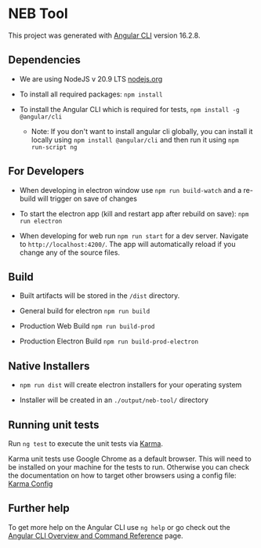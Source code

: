# NEB Tool

This project was generated with [Angular CLI](https://github.com/angular/angular-cli) version 16.2.8.

## Dependencies

- We are using NodeJS v 20.9 LTS [nodejs.org](https://nodejs.org/en/download)

- To install all required packages: `npm install`

- To install the Angular CLI which is required for tests, `npm install -g @angular/cli`

    - Note: If you don't want to install angular cli globally, you can install it locally using `npm install @angular/cli` and then run it using `npm run-script ng`

## For Developers

- When developing in electron window use `npm run build-watch` and a re-build will trigger on save of changes

- To start the electron app (kill and restart app after rebuild on save): `npm run electron`

- When developing for web run `npm run start` for a dev server. Navigate to `http://localhost:4200/`. The app will automatically reload if you change any of the source files.

## Build

- Built artifacts will be stored in the `/dist` directory.

- General build for electron `npm run build`

- Production Web Build `npm run build-prod`

- Production Electron Build `npm run build-prod-electron`

## Native Installers

- `npm run dist` will create electron installers for your operating system

- Installer will be created in an `./output/neb-tool/` directory 


## Running unit tests

Run `ng test` to execute the unit tests via [Karma](https://karma-runner.github.io).

Karma unit tests use Google Chrome as a default browser. This will need to be installed on your machine for the tests to run. Otherwise you can check the documentation on how to target other browsers using a config file: [Karma Config](https://karma-runner.github.io/6.4/config/configuration-file.html)

## Further help

To get more help on the Angular CLI use `ng help` or go check out the [Angular CLI Overview and Command Reference](https://angular.io/cli) page.

